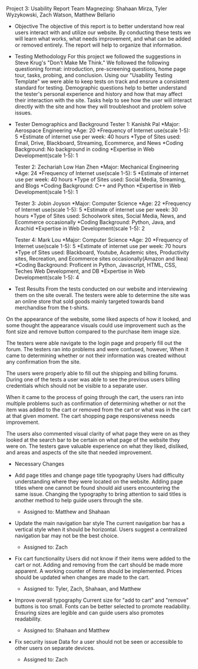Project 3: Usability Report
Team Magnezing: Shahaan Mirza, Tyler Wyzykowski, Zach Watson, Matthew Bellario

* Objective
    The objective of this report is to better understand how real users interact with and utilize our website. By conducting these tests we will learn what works, what needs improvement, and what can be added or removed entirely. The report will help to organize that information.

* Testing Methodology
    For this project we followed the suggestions in Steve Krug's "Don't Make Me Think." We followed the following questioning format: introduction, pre-screening questions, home page tour, tasks, probing, and conclusion. Using our "Usability Testing Template" we were able to keep tests on track and ensrure a consistent standard for testing.
    Demographic questions help to better understand the tester's personal experience and history and how that may affect their interaction with the site. Tasks help to see how the user will interact directly with the site and how they will troubleshoot and problem solve issues.

* Tester Demographics and Background
    Tester 1: Kanishk Pal
    *Major: Aerospace Engineering
    *Age: 20
    *Frequency of Internet use(scale 1-5): 5
    *Estimate of internet use per week: 40 hours
    *Type of Sites used: Email, Drive, Blackboard, Streaming, Ecommerce, and News
    *Coding Background: No background in coding
    *Expertise in Web Development(scale 1-5): 1

    Tester 2: Zechariah Low Han Zhen
    *Major: Mechanical Engineering
    *Age: 24
    *Frequency of Internet use(scale 1-5): 5
    *Estimate of internet use per week: 40 hours
    *Type of Sites used: Social Media, Streaming, and Blogs
    *Coding Background: C++ and Python
    *Expertise in Web Development(scale 1-5): 1

    Tester 3: Jobin Joyson
    *Major: Computer Science
    *Age: 22
    *Frequency of Internet use(scale 1-5): 5
    *Estimate of internet use per week: 30 hours
    *Type of Sites used: Schoolwork sites, Social Media, News, and Ecommerce occasionally
    *Coding Background: Python, Java, and Arachid
    *Expertise in Web Development(scale 1-5): 2

    Tester 4: Mark Lou
    *Major: Computer Science
    *Age: 20
    *Frequency of Internet use(scale 1-5): 5
    *Estimate of internet use per week: 70 hours
    *Type of Sites used: Blackboard, Youtube, Academic sites, Productivity sites, Recreation, and Ecommerce sites occasionally(Amazon and Ikea)
    *Coding Background: Proficent in Python, Javascript, HTML, CSS, Teches Web Development, and DB
    *Expertise in Web Development(scale 1-5): 4

* Test Results
From the tests conducted on our website and interviewing them on the site overall. The testers were able to determine the site was an online store that sold goods mainly targeted towards band merchandise from the t-shirts.

On the appearance of the website, some liked aspects of how it looked, and some thought the appearance visuals could use improvement such as the font size and remove button compared to the purchase item image size.

The testers were able navigate to the login page and properly fill out the forum. The testers ran into problems and were confused, however, When it came to determining whether or not their information was created without any confirmation from the site.

The users were properly able to fill out the shipping and billing forums. During one of the tests a user was able to see the previous users billing credentials which should not be visible to a separate user.

When it came to the process of going through the cart, the users ran into multiple problems such as confirmation of determining whether or not the item was added to the cart or removed from the cart or what was in the cart at that given moment. The cart shopping page responsiveness needs improvement.

The users also commented visual clarity of what page they were on as they looked at the search bar to be certain on what page of the website they were on. The testers gave valuable experience on what they liked, disliked, and areas and aspects of the site that needed improvement.

* Necessary Changes
- Add page titles and change page title typography
  Users had difficulty understanding where they were located on the website. Adding page titles where one cannot be found should aid users encountering the same issue. Changing the typography to bring attention to said titles is another method to help guide users through the site.
  * Assigned to: Matthew and Shahaan

- Update the main navigation bar style
  The current navigation bar has a vertical style when it should be horizontal. Users suggest a centralized navigation bar may not be the best choice.
  * Assigned to: Zach

- Fix cart functionality
  Users did not know if their items were added to the cart or not. Adding and removing from the cart should be made more apparent. A working counter of items should be implemented. Prices should be updated when changes are made to the cart.
  * Assigned to: Tyler, Zach, Shahaan, and Matthew

- Improve overall typography
  Current size for "add to cart" and "remove" buttons is too small. Fonts can be better selected to promote readability. Ensuring sizes are legible and can guide users also promotes readability.
  * Assigned to: Shahaan and Matthew

- Fix security issue
  Data for a user should not be seen or accessible to other users on separate devices.
  * Assigned to: Zach
